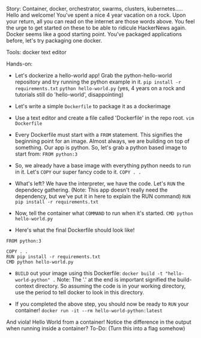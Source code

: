 Story:
Container, docker, orchestrator, swarms, clusters, kubernetes.....
Hello and welcome! You've spent a nice 4 year vacation on a rock. Upon your return, all you can read on the internet are those words above.
You feel the urge to get started on these to be able to ridicule HackerNews again. Docker seems like a good starting point. You've packaged applications before, let's try packaging one docker.

Tools:
docker
text editor

Hands-on:

- Let's dockerize a hello-world app! Grab the python-hello-world repository and try running the python example in it.
  `pip install -r requirements.txt`
  `python hello-world.py`
(yes, 4 years on a rock and tutorials still do 'hello-world', disappointing)

- Let's write a simple `Dockerfile` to package it as a dockerimage 

- Use a text editor and create a file called 'Dockerfile' in the repo root.
  `vim Dockerfile`

- Every Dockerfile must start with a `FROM` statement. This signifies the beginning point for an image. Almost always, we are building on top of something. Our app is python. So, let's grab a python based image to start from:
  `FROM python:3`

- So, we already have a base image with everything python needs to run in it. Let's `COPY` our super fancy code to it.
  `COPY . .`

- What's left? We have the interpreter, we have the code. Let's `RUN` the dependecy gathering.
  (Note: This app doesn't really need the dependency, but we've put it in here to explain the RUN command)
  `RUN pip install -r requirements.txt`

- Now, tell the container what `COMMAND` to run when it's started.
  `CMD python hello-world.py`

- Here's what the final Dockerfile should look like!
```
FROM python:3

COPY . .
RUN pip install -r requirements.txt
CMD python hello-world.py
```

- `BUILD` out your image using this Dockerfile:
  `docker build -t "hello-world-python" .`
  Note: The '.' at the end is important signified the build-context directory. So assuming the code is in your working directory, use the period to tell docker to look in this directory.

- If you completed the above step, you should now be ready to `RUN` your container!
  `docker run -it --rm hello-world-python:latest`

And viola! Hello World from a container!
Notice the difference in the output when running inside a container? 
To-Do:
(Turn this into a flag somehow)

